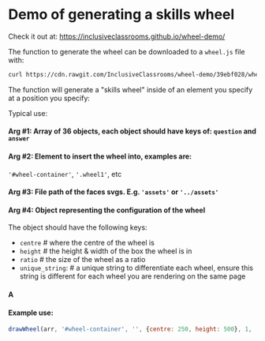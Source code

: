 # Demo of generating a skills wheel

Check it out at: https://inclusiveclassrooms.github.io/wheel-demo/

The function to generate the wheel can be downloaded to a `wheel.js` file with:

```bash
curl https://cdn.rawgit.com/InclusiveClassrooms/wheel-demo/39ebf028/wheel.js > wheel.js
```

The function will generate a "skills wheel" inside of an element you specify at a position you specify:

Typical use:

#### Arg #1: Array of 36 objects, each object should have keys of: `question` and `answer`

#### Arg #2: Element to insert the wheel into, examples are:

`'#wheel-container'`, `'.wheel1'`, etc

#### Arg #3: File path of the faces svgs. E.g. `'assets'` or `'../assets'`

#### Arg #4: Object representing the configuration of the wheel

The object should have the following keys:
* `centre` # where the centre of the wheel is
* `height` # the height & width of the box the wheel is in
* `ratio` # the size of the wheel as a ratio
* `unique_string`: # a unique string to differentiate each wheel, ensure this string is different for each wheel you are rendering on the same page

#### A

#### Example use:

```js
drawWheel(arr, '#wheel-container', '', {centre: 250, height: 500}, 1, 'first')
```
